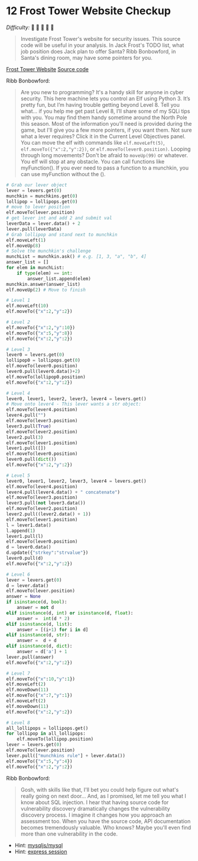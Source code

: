 # 12 Frost Tower Website Checkup

_Difficulty:_  :evergreen_tree: :evergreen_tree: :evergreen_tree:
                   :evergreen_tree: :evergreen_tree:

> Investigate Frost Tower's website for security issues. This source code will
> be useful in your analysis. In Jack Frost's TODO list, what job position does
> Jack plan to offer Santa? Ribb Bonbowford, in Santa's dining room, may have
> some pointers for you.

[Frost Tower Website](https://staging.jackfrosttower.com/)
[Source code](https://download.holidayhackchallenge.com/2021/frosttower-web.zip)

Ribb Bonbowford:

> Are you new to programming? It's a handy skill for anyone in cyber security.
> This here machine lets you control an Elf using Python 3. It’s pretty fun, but
> I’m having trouble getting beyond Level 8. Tell you what… if you help me get
> past Level 8, I’ll share some of my SQLi tips with you. You may find them
> handy sometime around the North Pole this season. Most of the information
> you'll need is provided during the game, but I'll give you a few more
> pointers, if you want them. Not sure what a lever requires? Click it in the
> Current Level Objectives panel. You can move the elf with commands like
> `elf.moveLeft(5)`, `elf.moveTo({"x":2,"y":2})`, or `elf.moveTo(lever0.position)`.
> Looping through long movements? Don't be afraid to `moveUp(99)` or whatever. You
> elf will stop at any obstacle. You can call functions like myFunction(). If
> you ever need to pass a function to a munchkin, you can use myFunction without
> the ().

```python
# Grab our lever object
lever = levers.get(0)
munchkin = munchkins.get(0)
lollipop = lollipops.get(0)
# move to lever position
elf.moveTo(lever.position)
# get lever int and add 2 and submit val
leverData = lever.data() + 2
lever.pull(leverData)
# Grab lollipop and stand next to munchkin
elf.moveLeft(1)
elf.moveUp(8)
# Solve the munchkin's challenge
munchList = munchkin.ask() # e.g. [1, 3, "a", "b", 4]
answer_list = []
for elem in munchList:
    if type(elem) == int:
        answer_list.append(elem)
munchkin.answer(answer_list)
elf.moveUp(2) # Move to finish
```

```python
# Level 1
elf.moveLeft(10)
elf.moveTo({"x":2,"y":2})

# Level 2
elf.moveTo({"x":2,"y":10})
elf.moveTo({"x":5,"y":8})
elf.moveTo({"x":2,"y":2})

# Level 3
lever0 = levers.get(0)
lollipop0 = lollipops.get(0)
elf.moveTo(lever0.position)
lever0.pull(lever0.data()+2)
elf.moveTo(lollipop0.position)
elf.moveTo({"x":2,"y":2})

# Level 4
lever0, lever1, lever2, lever3, lever4 = levers.get()
# Move onto lever4 - This lever wants a str object:
elf.moveTo(lever4.position)
lever4.pull("")
elf.moveTo(lever3.position)
lever3.pull(True)
elf.moveTo(lever2.position)
lever2.pull(3)
elf.moveTo(lever1.position)
lever1.pull([])
elf.moveTo(lever0.position)
lever0.pull(dict())
elf.moveTo({"x":2,"y":2})

# Level 5
lever0, lever1, lever2, lever3, lever4 = levers.get()
elf.moveTo(lever4.position)
lever4.pull(lever4.data() + " concatenate")
elf.moveTo(lever3.position)
lever3.pull(not lever3.data())
elf.moveTo(lever2.position)
lever2.pull((lever2.data() + 1))
elf.moveTo(lever1.position)
l = lever1.data()
l.append(1)
lever1.pull(l)
elf.moveTo(lever0.position)
d = lever0.data()
d.update({"strkey":"strvalue"})
lever0.pull(d)
elf.moveTo({"x":2,"y":2})

# Level 6
lever = levers.get(0)
d = lever.data()
elf.moveTo(lever.position)
answer = None
if isinstance(d, bool):
    answer = not d
elif isinstance(d, int) or isinstance(d, float):
    answer =  int(d * 2)
elif isinstance(d, list):
    answer = [(i+1) for i in d]
elif isinstance(d, str):
    answer =  d + d
elif isinstance(d, dict):
    answer = d['a'] + 1
lever.pull(answer)
elf.moveTo({"x":2,"y":2})

# Level 7
elf.moveTo({"x":10,"y":1})
elf.moveLeft(2)
elf.moveDown(11)
elf.moveTo({"x":7,"y":1})
elf.moveLeft(2)
elf.moveDown(11)
elf.moveTo({"x":2,"y":2})

# Level 8
all_lollipops = lollipops.get()
for lollipop in all_lollipops:
    elf.moveTo(lollipop.position)
lever = levers.get(0)
elf.moveTo(lever.position)
lever.pull(["munchkins rule"] + lever.data())
elf.moveTo({"x":5,"y":4})
elf.moveTo({"x":2,"y":2})
```

Ribb Bonbowford:
> Gosh, with skills like that, I'll bet you could help figure out what's really
> going on next door... And, as I promised, let me tell you what I know about
> SQL injection. I hear that having source code for vulnerability discovery
> dramatically changes the vulnerability discovery process. I imagine it changes
> how you approach an assessment too. When you have the source code, API
> documentation becomes tremendously valuable. Who knows? Maybe you'll even find
> more than one vulnerability in the code.

* Hint: [mysqljs/mysql](https://github.com/mysqljs/mysql)
* Hint: [express session](https://www.npmjs.com/package/express-session)
